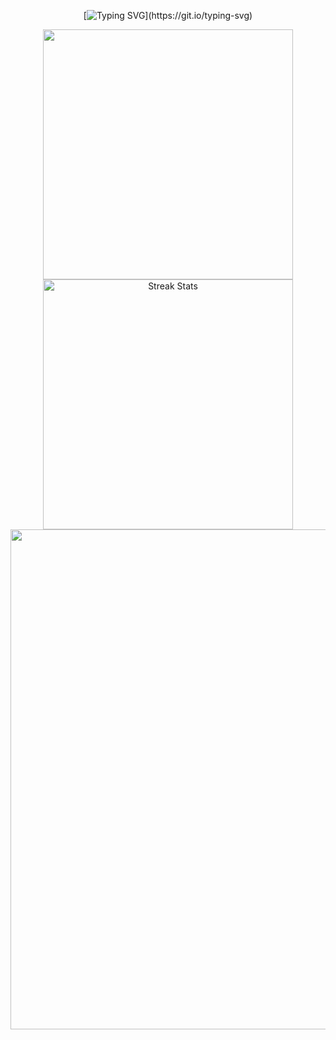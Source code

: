 <div align="center">

  <!-- dynamic typing effect 动态打字效果 -->
  
  [![Typing SVG](https://readme-typing-svg.demolab.com?font=Fira+Code&weight=700&size=22&pause=1000&color=391E8C&width=700&lines=Wisdom+in+the+mind+is+better+than+money+in+the+hand.)](https://git.io/typing-svg)

  
</div>

<div align="center">
  <!-- 统计 -->
  <img align="center" width="400" src="https://github-readme-stats.vercel.app/api?username=sreok&theme=transparent&include_all_commits=true&show_icons=true&hide_border=true" />
  <img width="400" src="https://github-readme-streak-stats-xiaokang2022.vercel.app?user=sreok&theme=transparent&hide_border=true" alt="Streak Stats" title="Streak Stats" />
</div>

<div align="center">
  <!-- 贡献图 -->
  <img width="800" src="https://github-readme-activity-graph.vercel.app/graph?username=sreok&theme=github-compact&hide_border=true&area=true" />
</div>
